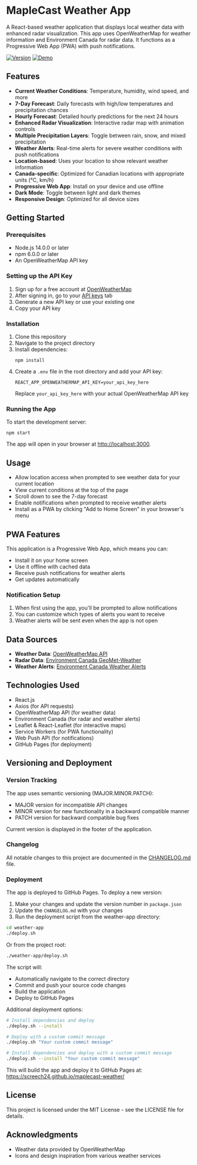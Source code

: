 # MapleCast Weather App

A React-based weather application that displays local weather data with enhanced radar visualization. This app uses OpenWeatherMap for weather information and Environment Canada for radar data. It functions as a Progressive Web App (PWA) with push notifications.

[![Version](https://img.shields.io/badge/version-1.2.0-blue.svg)](https://github.com/screech24/maplecast-weather/releases)
[![Demo](https://img.shields.io/badge/demo-live-green.svg)](https://screech24.github.io/maplecast-weather/)

## Features

- **Current Weather Conditions**: Temperature, humidity, wind speed, and more
- **7-Day Forecast**: Daily forecasts with high/low temperatures and precipitation chances
- **Hourly Forecast**: Detailed hourly predictions for the next 24 hours
- **Enhanced Radar Visualization**: Interactive radar map with animation controls
- **Multiple Precipitation Layers**: Toggle between rain, snow, and mixed precipitation
- **Weather Alerts**: Real-time alerts for severe weather conditions with push notifications
- **Location-based**: Uses your location to show relevant weather information
- **Canada-specific**: Optimized for Canadian locations with appropriate units (°C, km/h)
- **Progressive Web App**: Install on your device and use offline
- **Dark Mode**: Toggle between light and dark themes
- **Responsive Design**: Optimized for all device sizes

## Getting Started

### Prerequisites

- Node.js 14.0.0 or later
- npm 6.0.0 or later
- An OpenWeatherMap API key

### Setting up the API Key

1. Sign up for a free account at [OpenWeatherMap](https://home.openweathermap.org/users/sign_up)
2. After signing in, go to your [API keys](https://home.openweathermap.org/api_keys) tab
3. Generate a new API key or use your existing one
4. Copy your API key

### Installation

1. Clone this repository
2. Navigate to the project directory
3. Install dependencies:
   ```
   npm install
   ```
4. Create a `.env` file in the root directory and add your API key:
   ```
   REACT_APP_OPENWEATHERMAP_API_KEY=your_api_key_here
   ```
   Replace `your_api_key_here` with your actual OpenWeatherMap API key

### Running the App

To start the development server:

```
npm start
```

The app will open in your browser at [http://localhost:3000](http://localhost:3000).

## Usage

- Allow location access when prompted to see weather data for your current location
- View current conditions at the top of the page
- Scroll down to see the 7-day forecast
- Enable notifications when prompted to receive weather alerts
- Install as a PWA by clicking "Add to Home Screen" in your browser's menu

## PWA Features

This application is a Progressive Web App, which means you can:

- Install it on your home screen
- Use it offline with cached data
- Receive push notifications for weather alerts
- Get updates automatically

### Notification Setup

1. When first using the app, you'll be prompted to allow notifications
2. You can customize which types of alerts you want to receive
3. Weather alerts will be sent even when the app is not open

## Data Sources

- **Weather Data**: [OpenWeatherMap API](https://openweathermap.org/api)
- **Radar Data**: [Environment Canada GeoMet-Weather](https://eccc-msc.github.io/open-data/msc-geomet/readme_en/)
- **Weather Alerts**: [Environment Canada Weather Alerts](https://weather.gc.ca/warnings/index_e.html)

## Technologies Used

- React.js
- Axios (for API requests)
- OpenWeatherMap API (for weather data)
- Environment Canada (for radar and weather alerts)
- Leaflet & React-Leaflet (for interactive maps)
- Service Workers (for PWA functionality)
- Web Push API (for notifications)
- GitHub Pages (for deployment)

## Versioning and Deployment

### Version Tracking

The app uses semantic versioning (MAJOR.MINOR.PATCH):
- MAJOR version for incompatible API changes
- MINOR version for new functionality in a backward compatible manner
- PATCH version for backward compatible bug fixes

Current version is displayed in the footer of the application.

### Changelog

All notable changes to this project are documented in the [CHANGELOG.md](./CHANGELOG.md) file.

### Deployment

The app is deployed to GitHub Pages. To deploy a new version:

1. Make your changes and update the version number in `package.json`
2. Update the `CHANGELOG.md` with your changes
3. Run the deployment script from the weather-app directory:

```bash
cd weather-app
./deploy.sh
```

Or from the project root:

```bash
./weather-app/deploy.sh
```

The script will:
- Automatically navigate to the correct directory
- Commit and push your source code changes
- Build the application
- Deploy to GitHub Pages

Additional deployment options:

```bash
# Install dependencies and deploy
./deploy.sh --install

# Deploy with a custom commit message
./deploy.sh "Your custom commit message"

# Install dependencies and deploy with a custom commit message
./deploy.sh --install "Your custom commit message"
```

This will build the app and deploy it to GitHub Pages at: https://screech24.github.io/maplecast-weather/

## License

This project is licensed under the MIT License - see the LICENSE file for details.

## Acknowledgments

- Weather data provided by OpenWeatherMap
- Icons and design inspiration from various weather services
